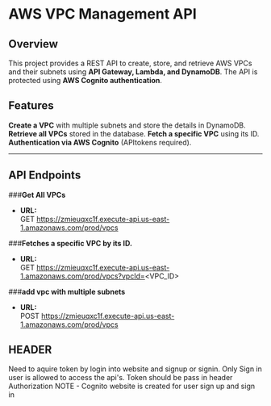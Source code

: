 # AWS VPC Management API

## Overview
This project provides a REST API to create, store, and retrieve AWS VPCs and their subnets using **API Gateway, Lambda, and DynamoDB**. The API is protected using **AWS Cognito authentication**.

## Features
**Create a VPC** with multiple subnets and store the details in DynamoDB.
**Retrieve all VPCs** stored in the database.
**Fetch a specific VPC** using its ID.
**Authentication via AWS Cognito** (APItokens required).

---

## API Endpoints

###**Get All VPCs**
- **URL:**  
GET https://zmieuqxc1f.execute-api.us-east-1.amazonaws.com/prod/vpcs

###**Fetches a specific VPC by its ID.**
- **URL:**  
GET https://zmieuqxc1f.execute-api.us-east-1.amazonaws.com/prod/vpcs?vpcId=<VPC_ID>

###**add vpc with multiple subnets**
- **URL:**  
POST https://zmieuqxc1f.execute-api.us-east-1.amazonaws.com/prod/vpcs

## HEADER ###
Need to aquire token by login into website and signup or signin. Only Sign in user is allowed to access the api's. Token should be pass in header Authorization
NOTE - Cognito website is created for user sign up and sign in